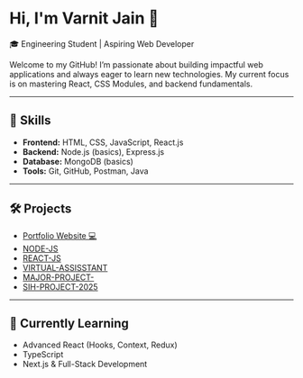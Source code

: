 # Hi, I'm Varnit Jain 👋

🎓 Engineering Student | Aspiring Web Developer 

Welcome to my GitHub! I’m passionate about building impactful web applications and always eager to learn new technologies. My current focus is on mastering React, CSS Modules, and backend fundamentals.

---

## 🚀 Skills

- **Frontend:** HTML, CSS, JavaScript, React.js
- **Backend:** Node.js (basics), Express.js
- **Database:** MongoDB (basics)
- **Tools:** Git, GitHub, Postman, Java

---

## 🛠️ Projects

- [Portfolio Website 💻](https://github.com/varnitjain8822/Portfolio-Website)
- [NODE-JS](https://github.com/varnitjain8822/NODE-JS)
- [REACT-JS](https://github.com/varnitjain8822/REACT-JS)
- [VIRTUAL-ASSISSTANT](https://github.com/varnitjain8822/VIRTUAL-ASSISSTANT)
- [MAJOR-PROJECT-](https://github.com/varnitjain8822/MAJOR-PROJECT-)
- [SIH-PROJECT-2025](https://github.com/varnitjain8822/SIH-PROJECT-2025)

---
## 🚀 Currently Learning
- Advanced React (Hooks, Context, Redux)
- TypeScript
- Next.js & Full-Stack Development

